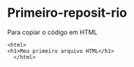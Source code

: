 # Primeiro-reposit-rio
Para copiar o código em HTML
```
<html>
<h1>Meu primeiro arquivo HTML</h1>
  </html>
```
